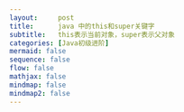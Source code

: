 ```yaml
---
layout:     post
title:      java 中的this和super关键字
subtitle:   this表示当前对象，super表示父对象
categories: [Java初级进阶]
mermaid: false
sequence: false
flow: false
mathjax: false
mindmap: false
mindmap2: false
---
```

